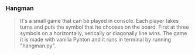 ### Hangman

> It's a small game that can be played in console.
> Each player takes turns and puts the symbol that he chooses 
> on the board. First at three symbols on a horizontally, verically
> or diagonally line wins. The game it is made with vanilla Pyhton and it
> runs in terminal by running "hangman.py".
